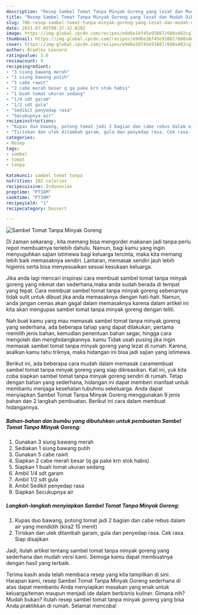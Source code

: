 ```yaml
---
description: "Resep Sambel Tomat Tanpa Minyak Goreng yang lezat dan Mudah Dibuat"
title: "Resep Sambel Tomat Tanpa Minyak Goreng yang lezat dan Mudah Dibuat"
slug: 706-resep-sambel-tomat-tanpa-minyak-goreng-yang-lezat-dan-mudah-dibuat
date: 2021-07-05T08:37:32.620Z
image: https://img-global.cpcdn.com/recipes/e9d6e16f45e93887/680x482cq70/sambel-tomat-tanpa-minyak-goreng-foto-resep-utama.jpg
thumbnail: https://img-global.cpcdn.com/recipes/e9d6e16f45e93887/680x482cq70/sambel-tomat-tanpa-minyak-goreng-foto-resep-utama.jpg
cover: https://img-global.cpcdn.com/recipes/e9d6e16f45e93887/680x482cq70/sambel-tomat-tanpa-minyak-goreng-foto-resep-utama.jpg
author: Bradley Leonard
ratingvalue: 3.6
reviewcount: 9
recipeingredient:
- "3 siung bawang merah"
- "1 siung bawang putih"
- "5 cabe rawit"
- "2 cabe merah besar q ga pake krn stok habis"
- "1 buah tomat ukuran sedang"
- "1/4 sdt garam"
- "1/2 sdt gula"
- "Sedikit penyedap rasa"
- "Secukupnya air"
recipeinstructions:
- "Kupas duo bawang, potong tomat jadi 2 bagian dan cabe rebus dalam air yang mendidih (kira2 15 menit)"
- "Tiriskan dan ulek ditambah garam, gula dan penyedap rasa. Cek rasa. Siap disajikan"
categories:
- Resep
tags:
- sambel
- tomat
- tanpa

katakunci: sambel tomat tanpa 
nutrition: 102 calories
recipecuisine: Indonesian
preptime: "PT34M"
cooktime: "PT30M"
recipeyield: "1"
recipecategory: Dessert

---
```



![Sambel Tomat Tanpa Minyak Goreng](https://img-global.cpcdn.com/recipes/e9d6e16f45e93887/680x482cq70/sambel-tomat-tanpa-minyak-goreng-foto-resep-utama.jpg)

Di zaman  sekarang , kita memang bisa mengorder makanan jadi tanpa perlu repot membuatnya terlebih dahulu. Namun, bagi kamu yang ingin menyuguhkan sajian istimewa bagi keluarga tercinta, maka kita memang lebih baik memasaknya sendiri. Lantaran, memasak sendiri jauh lebih higienis serta bisa menyesuaikan sesuai kesukaan keluarga.

Jika anda lagi mencari inspirasi cara membuat sambel tomat tanpa minyak goreng yang nikmat dan sederhana,maka anda sudah berada di tempat yang tepat. Cara membuat sambel tomat tanpa minyak goreng  sebenarnya tidak sulit untuk dibuat jika anda memasaknya dengan hati-hati. Namun, anda jangan cemas akan gagal dalam memasaknya 
karena dalam artikel ini kita akan mengupas sambel tomat tanpa minyak goreng dengan teliti.  



Nah buat kamu yang mau memasak sambel tomat tanpa minyak goreng yang sederhana, ada beberapa tahap yang dapat dilakukan, pertama memilih jenis bahan, kemudian penentuan bahan segar, hingga cara mengolah dan menghidangkannya. kamu Tidak usah pusing jika ingin memasak sambel tomat tanpa minyak goreng yang lezat di rumah. Karena, asalkan kamu  tahu triknya, maka hidangan ini bisa jadi sajian yang istimewa.

Berikut ini, ada beberapa cara mudah dalam memasak caramembuat sambel tomat tanpa minyak goreng yang siap dikreasikan. Kali ini, yuk kita coba siapkan sambel tomat tanpa minyak goreng sendiri di rumah. Tetap dengan bahan yang sederhana, hidangan ini dapat memberi manfaat untuk membantu menjaga kesehatan tubuhmu sekeluarga. Anda dapat menyiapkan Sambel Tomat Tanpa Minyak Goreng menggunakan 9 jenis bahan dan 2 langkah pembuatan. Berikut ini cara dalam membuat hidangannya.

<!--inarticleads1-->

##### Bahan-bahan dan bumbu yang dibutuhkan untuk pembuatan Sambel Tomat Tanpa Minyak Goreng:

1. Gunakan 3 siung bawang merah
1. Sediakan 1 siung bawang putih
1. Gunakan 5 cabe rawit
1. Siapkan 2 cabe merah besar (q ga pake krn stok habis)
1. Siapkan 1 buah tomat ukuran sedang
1. Ambil 1/4 sdt garam
1. Ambil 1/2 sdt gula
1. Ambil Sedikit penyedap rasa
1. Siapkan Secukupnya air




<!--inarticleads2-->

##### Langkah-langkah menyiapkan Sambel Tomat Tanpa Minyak Goreng:

1. Kupas duo bawang, potong tomat jadi 2 bagian dan cabe rebus dalam air yang mendidih (kira2 15 menit)
1. Tiriskan dan ulek ditambah garam, gula dan penyedap rasa. Cek rasa. Siap disajikan




Jadi, itulah artikel tentang  sambel tomat tanpa minyak goreng  yang sederhana dan mudah versi kami. Semoga kamu dapat membuatnya dengan hasil yang terbaik. 

Terima kasih anda telah membaca resep yang kita tampilkan di sini. Harapan kami, resep  Sambel Tomat Tanpa Minyak Goreng sederhana di atas dapat membantu Anda menyiapkan masakan yang enak untuk keluarga/teman maupun menjadi ide dalam berbisnis kuliner. Gimana nih? Mudah bukan? Itulah resep sambel tomat tanpa minyak goreng yang bisa Anda praktikkan di rumah. Selamat mencoba!

